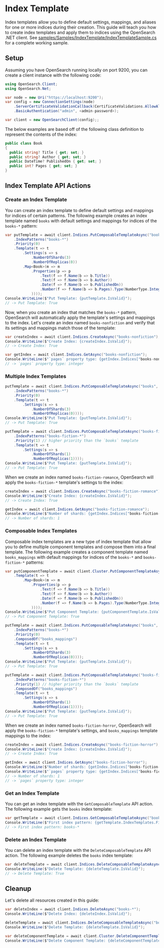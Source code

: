 # Index Template
Index templates allow you to define default settings, mappings, and aliases for one or more indices during their creation. This guide will teach you how to create index templates and apply them to indices using the OpenSearch .NET client.
See [samples/Samples/IndexTemplate/IndexTemplateSample.cs](../samples/Samples/IndexTemplate/IndexTemplateSample.cs) for a complete working sample.

## Setup
Assuming you have OpenSearch running locally on port 9200, you can create a client instance with the following code:

```csharp
using OpenSearch.Client;
using OpenSearch.Net;

var node = new Uri("https://localhost:9200");
var config = new ConnectionSettings(node)
    .ServerCertificateValidationCallback(CertificateValidations.AllowAll)
    .BasicAuthentication("admin", <admin-password>);

var client = new OpenSearchClient(config);;
```

The below examples are based off of the following class definition to represent the contents of the index:

```csharp
public class Book
{
  public string? Title { get; set; }
  public string? Author { get; set; }
  public DateTime? PublishedOn { get; set; }
  public int? Pages { get; set; }
}
```

## Index Template API Actions

### Create an Index Template
You can create an index template to define default settings and mappings for indices of certain patterns. The following example creates an index template named `books` with default settings and mappings for indices of the `books-*` pattern:

```csharp
var putTemplate = await client.Indices.PutComposableTemplateAsync("books", d => d
	.IndexPatterns("books-*")
	.Priority(0)
	.Template(t => t
		.Settings(s => s
			.NumberOfShards(3)
			.NumberOfReplicas(0))
		.Map<Book>(m => m
			.Properties(p => p
				.Text(f => f.Name(b => b.Title))
				.Text(f => f.Name(b => b.Author))
				.Date(f => f.Name(b => b.PublishedOn))
				.Number(f => f.Name(b => b.Pages).Type(NumberType.Integer))
			))));
Console.WriteLine($"Put Template: {putTemplate.IsValid}");
// -> Put Template: True
```

Now, when you create an index that matches the `books-*` pattern, OpenSearch will automatically apply the template's settings and mappings to the index. Let's create an index named `books-nonfiction` and verify that its settings and mappings match those of the template:

```csharp
var createIndex = await client.Indices.CreateAsync("books-nonfiction");
Console.WriteLine($"Create Index: {createIndex.IsValid}");
// -> Create Index: True

var getIndex = await client.Indices.GetAsync("books-nonfiction");
Console.WriteLine($"`pages` property type: {getIndex.Indices["books-nonfiction"].Mappings.Properties["pages"].Type}");
// -> `pages` property type: integer
```

### Multiple Index Templates

```csharp
putTemplate = await client.Indices.PutComposableTemplateAsync("books", d => d
	.IndexPatterns("books-*")
	.Priority(0)
	.Template(t => t
		.Settings(s => s
			.NumberOfShards(3)
			.NumberOfReplicas(0))));
Console.WriteLine($"Put Template: {putTemplate.IsValid}");
// -> Put Template: True

putTemplate = await client.Indices.PutComposableTemplateAsync("books-fiction", d => d
	.IndexPatterns("books-fiction-*")
	.Priority(1) // higher priority than the `books` template
	.Template(t => t
		.Settings(s => s
			.NumberOfShards(1)
			.NumberOfReplicas(1))));
Console.WriteLine($"Put Template: {putTemplate.IsValid}");
// -> Put Template: True
```

When we create an index named `books-fiction-romance`, OpenSearch will apply the `books-fiction-*` template's settings to the index:

```csharp  
createIndex = await client.Indices.CreateAsync("books-fiction-romance");
Console.WriteLine($"Create Index: {createIndex.IsValid}");
// -> Create Index: True

getIndex = await client.Indices.GetAsync("books-fiction-romance");
Console.WriteLine($"Number of shards: {getIndex.Indices["books-fiction-romance"].Settings.NumberOfShards}");
// -> Number of shards: 1
```


### Composable Index Templates
Composable index templates are a new type of index template that allow you to define multiple component templates and compose them into a final template. The following example creates a component template named `books_mappings` with default mappings for indices of the `books-*` and `books-fiction-*` patterns:

```csharp
var putComponentTemplate = await client.Cluster.PutComponentTemplateAsync("books_mappings", d => d
	.Template(t => t
		.Map<Book>(m => m
			.Properties(p => p
				.Text(f => f.Name(b => b.Title))
				.Text(f => f.Name(b => b.Author))
				.Date(f => f.Name(b => b.PublishedOn))
				.Number(f => f.Name(b => b.Pages).Type(NumberType.Integer))
			))));
Console.WriteLine($"Put Component Template: {putComponentTemplate.IsValid}");
// -> Put Component Template: True

putTemplate = await client.Indices.PutComposableTemplateAsync("books", d => d
	.IndexPatterns("books-*")
	.Priority(0)
	.ComposedOf("books_mappings")
	.Template(t => t
		.Settings(s => s
			.NumberOfShards(3)
			.NumberOfReplicas(0))));
Console.WriteLine($"Put Template: {putTemplate.IsValid}");
// -> Put Template: True

putTemplate = await client.Indices.PutComposableTemplateAsync("books-fiction", d => d
	.IndexPatterns("books-fiction-*")
	.Priority(1) // higher priority than the `books` template
	.ComposedOf("books_mappings")
	.Template(t => t
		.Settings(s => s
			.NumberOfShards(1)
			.NumberOfReplicas(1))));
Console.WriteLine($"Put Template: {putTemplate.IsValid}");
// -> Put Template: True
```

When we create an index named `books-fiction-horror`, OpenSearch will apply the `books-fiction-*` template's settings, and `books_mappings` template mappings to the index:

```csharp
createIndex = await client.Indices.CreateAsync("books-fiction-horror");
Console.WriteLine($"Create Index: {createIndex.IsValid}");
// -> Create Index: True

getIndex = await client.Indices.GetAsync("books-fiction-horror");
Console.WriteLine($"Number of shards: {getIndex.Indices["books-fiction-horror"].Settings.NumberOfShards}");
Console.WriteLine($"`pages` property type: {getIndex.Indices["books-fiction-horror"].Mappings.Properties["pages"].Type}");
// -> Number of shards: 1
// -> `pages` property type: integer
```

### Get an Index Template
You can get an index template with the `GetComposableTemplate` API action. The following example gets the `books` index template:

```csharp
var getTemplate = await client.Indices.GetComposableTemplateAsync("books");
Console.WriteLine($"First index pattern: {getTemplate.IndexTemplates.First().IndexTemplate.IndexPatterns.First()}");
// -> First index pattern: books-*
```

### Delete an Index Template
You can delete an index template with the `DeleteComposableTemplate` API action. The following example deletes the `books` index template:

```csharp
var deleteTemplate = await client.Indices.DeleteComposableTemplateAsync("books");
Console.WriteLine($"Delete Template: {deleteTemplate.IsValid}");
// -> Delete Template: True
```


## Cleanup
Let's delete all resources created in this guide:

```csharp
var deleteIndex = await client.Indices.DeleteAsync("books-*");
Console.WriteLine($"Delete Index: {deleteIndex.IsValid}");

deleteTemplate = await client.Indices.DeleteComposableTemplateAsync("books-fiction");
Console.WriteLine($"Delete Template: {deleteTemplate.IsValid}");

var deleteComponentTemplate = await client.Cluster.DeleteComponentTemplateAsync("books_mappings");
Console.WriteLine($"Delete Component Template: {deleteComponentTemplate.IsValid}");
```
